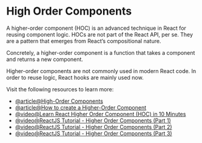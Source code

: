 # High Order Components

A higher-order component (HOC) is an advanced technique in React for reusing component logic. HOCs are not part of the React API, per se. They are a pattern that emerges from React’s compositional nature.

Concretely, a higher-order component is a function that takes a component and returns a new component.

Higher-order components are not commonly used in modern React code. In order to reuse logic, React hooks are mainly used now.

Visit the following resources to learn more:

- [@article@High-Order Components](https://reactjs.org/docs/higher-order-components.html)
- [@article@How to create a Higher-Order Component](https://www.robinwieruch.de/react-higher-order-components/)
- [@video@Learn React Higher Order Component (HOC) in 10 Minutes](https://youtu.be/J5P0q7EROfw?si=-8s5h1b0mZSGVgLt)
- [@video@ReactJS Tutorial - Higher Order Components (Part 1)](https://www.youtube.com/watch?v=B6aNv8nkUSw)
- [@video@ReactJS Tutorial - Higher Order Components (Part 2)](https://www.youtube.com/watch?v=rsBQj6X7UK8)
- [@video@ReactJS Tutorial - Higher Order Components (Part 3)](https://www.youtube.com/watch?v=l8V59zIdBXU)
